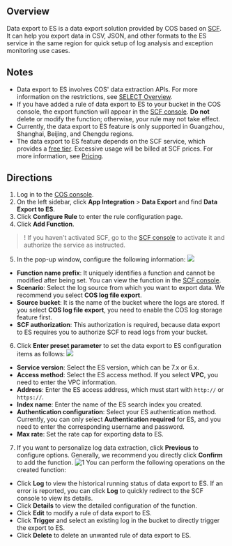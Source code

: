 ## Overview

Data export to ES is a data export solution provided by COS based on [SCF](https://www.tencentcloud.com/document/product/583). It can help you export data in CSV, JSON, and other formats to the ES service in the same region for quick setup of log analysis and exception monitoring use cases.

## Notes

- Data export to ES involves COS' data extraction APIs. For more information on the restrictions, see [SELECT Overview](https://intl.cloud.tencent.com/document/product/436/32472).
- If you have added a rule of data export to ES to your bucket in the COS console, the export function will appear in the [SCF console](https://console.cloud.tencent.com/scf/list?rid=1&ns=default). **Do not** delete or modify the function; otherwise, your rule may not take effect.
- Currently, the data export to ES feature is only supported in Guangzhou, Shanghai, Beijing, and Chengdu regions.
- The data export to ES feature depends on the SCF service, which provides a [free tier](https://intl.cloud.tencent.com/document/product/583/12282). Excessive usage will be billed at SCF prices. For more information, see [Pricing](https://intl.cloud.tencent.com/document/product/583/12281).

## Directions

1. Log in to the [COS console](https://console.cloud.tencent.com/cos5).
2. On the left sidebar, click **App Integration** > **Data Export** and find **Data Export to ES**.
3. Click **Configure Rule** to enter the rule configuration page.
4. Click **Add Function**.
>! If you haven't activated SCF, go to the [SCF console](https://console.cloud.tencent.com/scf) to activate it and authorize the service as instructed.
>
5. In the pop-up window, configure the following information:
![](https://qcloudimg.tencent-cloud.cn/raw/51be862f6983a60c3906ab305ece0fa8.png)
  - **Function name prefix**: It uniquely identifies a function and cannot be modified after being set. You can view the function in the [SCF console](https://console.cloud.tencent.com/scf/list?rid=1&ns=default).
  - **Scenario**: Select the log source from which you want to export data. We recommend you select **COS log file export**.
  - **Source bucket**: It is the name of the bucket where the logs are stored. If you select **COS log file export**, you need to enable the COS log storage feature first.
  - **SCF authorization**: This authorization is required, because data export to ES requires you to authorize SCF to read logs from your bucket.
6. Click **Enter preset parameter** to set the data export to ES configuration items as follows:
![](https://qcloudimg.tencent-cloud.cn/raw/989f8fd7d43a7f4b347bdbcef4915783.png)
  - **Service version**: Select the ES version, which can be 7.x or 6.x.
  - **Access method**: Select the ES access method. If you select **VPC**, you need to enter the VPC information.
  - **Address**: Enter the ES access address, which must start with `http://` or `https://`.
  - **Index name**: Enter the name of the ES search index you created.
  - **Authentication configuration**: Select your ES authentication method. Currently, you can only select **Authentication required** for ES, and you need to enter the corresponding username and password.
  - **Max rate**: Set the rate cap for exporting data to ES.
7. If you want to personalize log data extraction, click **Previous** to configure options. Generally, we recommend you directly click **Confirm** to add the function.
![1](https://qcloudimg.tencent-cloud.cn/raw/58bc19711382b593143ee7629ae3c6c9.png)
    You can perform the following operations on the created function:
 - Click **Log** to view the historical running status of data export to ES. If an error is reported, you can click **Log** to quickly redirect to the SCF console to view its details.
 - Click **Details** to view the detailed configuration of the function.
 - Click **Edit** to modify a rule of data export to ES.
 - Click **Trigger** and select an existing log in the bucket to directly trigger the export to ES.
 - Click **Delete** to delete an unwanted rule of data export to ES.
